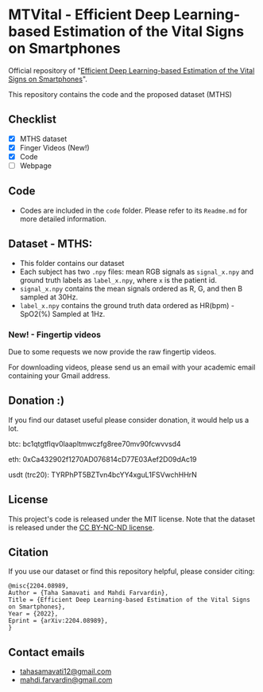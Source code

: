 # MTVital - Efficient Deep Learning-based Estimation of the Vital Signs on Smartphones

Official repository of "[Efficient Deep Learning-based Estimation of the Vital Signs on Smartphones](https://arxiv.org/abs/2204.08989)".

This repository contains the code and the proposed dataset (MTHS)

## Checklist
- [x] MTHS dataset
- [x] Finger Videos (New!)
- [x] Code
- [ ] Webpage 

## Code

* Codes are included in the `code` folder. Please refer to its `Readme.md` for more detailed information. 
## Dataset - MTHS: 
* This folder contains our dataset
* Each subject has two `.npy` files: mean RGB signals as `signal_x.npy` and ground truth labels as `label_x.npy`, where `x` is the patient id.
* `signal_x.npy` contains the mean signals ordered as R, G, and then B sampled at 30Hz.
* `label_x.npy` contains the ground truth data ordered as HR(bpm) - SpO2(%) Sampled at 1Hz.

### New! - Fingertip videos
Due to some requests we now provide the raw fingertip videos. 

For downloading videos, please send us an email with your academic email containing your Gmail address. 

## Donation :)

If you find our dataset useful please consider donation, it would help us a lot. 

btc:
bc1qtgtflqv0laapltmwczfg8ree70mv90fcwvvsd4

eth:
0xCa432902f1270AD076814cD77E03Aef2D09dAc19

usdt (trc20):
TYRPhPT5BZTvn4bcYY4xguL1FSVwchHHrN

## License
This project's code is released under the MIT license.
Note that the dataset is released under the [CC BY-NC-ND license](https://creativecommons.org/licenses/by-nc-nd/4.0/). 



## Citation
If you use our dataset or find this repository helpful, please consider citing:

```
@misc{2204.08989,
Author = {Taha Samavati and Mahdi Farvardin},
Title = {Efficient Deep Learning-based Estimation of the Vital Signs on Smartphones},
Year = {2022},
Eprint = {arXiv:2204.08989},
}
```

## Contact emails
* tahasamavati12@gmail.com
* mahdi.farvardin@gmail.com
